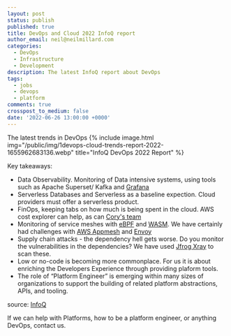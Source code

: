 ```yaml
---
layout: post
status: publish
published: true
title: DevOps and Cloud 2022 InfoQ report
author_email: neil@neilmillard.com
categories:
  - DevOps
  - Infrastructure
  - Development
description: The latest InfoQ report about DevOps
tags:
  - jobs
  - devops
  - platform
comments: true
crosspost_to_medium: false
date: '2022-06-26 13:00:00 +0000'
---
```

The latest trends in DevOps
{% include image.html
img="/public/img/1devops-cloud-trends-report-2022-1655962683136.webp"
title="InfoQ DevOps 2022 Report" %}

Key takeaways:
* Data Observability. Monitoring of Data intensive systems, using tools such as Apache Superset/ Kafka and [Grafana](https://grafana.com/)
* Serverless Databases and Serverless as a baseline expection. Cloud providers must offer a serverless product.
* FinOps, keeping tabs on how much is being spent in the cloud. AWS cost explorer can help, as can [Cory's team](https://www.lastweekinaws.com/)
* Monitoring of service meshes with [eBPF](https://ebpf.io) and [WASM](https://webassembly.org/). We have certainly had challenges with [AWS Appmesh](https://aws.amazon.com/app-mesh/) and [Envoy](https://www.envoyproxy.io/)
* Supply chain attacks - the dependency hell gets worse. Do you monitor the vulnerabilities in the dependencies? We have
used [Jfrog Xray](https://jfrog.com/xray/) to scan these.
* Low or no-code is becoming more commonplace. For us it is about enriching the Developers Experience through providing plaform tools.
* The role of “Platform Engineer” is emerging within many sizes of organizations to support the building of related platform abstractions, APIs, and tooling.

source: [InfoQ](https://www.infoq.com/articles/devops-and-cloud-trends-2022/)

If we can help with Platforms, how to be a platform engineer, or anything DevOps, contact us.
